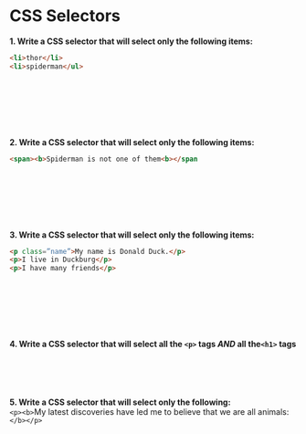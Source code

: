 # CSS Selectors

 **1. Write a CSS selector that will select only the following items:**

````html
<li>thor</li>
<li>spiderman</ul>
````
<br><br><br><br><br><br>
 **2. Write a CSS selector that will select only the following items:**

````html
<span><b>Spiderman is not one of them<b></span
````
<br><br><br><br><br><br>
**3. Write a CSS selector that will select only the following items:**
````html
<p class=”name”>My name is Donald Duck.</p>
<p>I live in Duckburg</p>
<p>I have many friends</p>
````
<br><br><br><br><br><br>
**4. Write a CSS selector that will select all the ​`<p>` tags *AND* all the ​`<h1>` tags**
<br><br><br><br><br><br>
**5. Write a CSS selector that will select only the following:**  
`<p><b>`My latest discoveries have led me to believe that we are all
animals:`</b></p>`